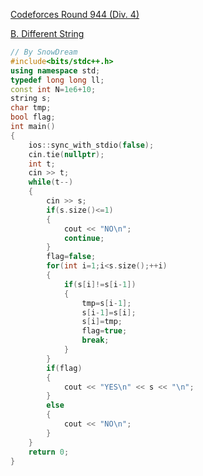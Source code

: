 [Codeforces Round 944 (Div. 4)](https://codeforces.com/contest/1971)

[B. Different String](https://codeforces.com/contest/1971/problem/B)

```cpp
// By SnowDream
#include<bits/stdc++.h>
using namespace std;
typedef long long ll;
const int N=1e6+10;
string s;
char tmp;
bool flag;
int main()
{
    ios::sync_with_stdio(false);
    cin.tie(nullptr);
    int t;
    cin >> t;
    while(t--)
    {
        cin >> s;
        if(s.size()<=1)
        {
            cout << "NO\n";
            continue;
        }
        flag=false;
        for(int i=1;i<s.size();++i)
        {
            if(s[i]!=s[i-1])
            {
                tmp=s[i-1];
                s[i-1]=s[i];
                s[i]=tmp;
                flag=true;
                break;
            }
        }
        if(flag)
        {
            cout << "YES\n" << s << "\n";
        }
        else
        {
            cout << "NO\n";
        }
    }
    return 0;
}
```

